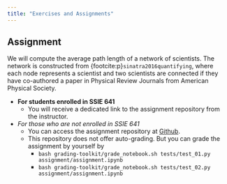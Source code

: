 ```yaml
---
title: "Exercises and Assignments"
---
```


## Assignment

We will compute the average path length of a network of scientists. The network is constructed from {footcite:p}`sinatra2016quantifying`, where each node represents a scientist and two scientists are connected if they have co-authored a paper in Physical Review Journals from American Physical Society.

- **For students enrolled in SSIE 641**
  - You will receive a dedicated link to the assignment repository from the instructor.
- *For those who are not enrolled in SSIE 641*
  - You can access the assignment repository at [Github](https://github.com/sk-classroom/adv-net-sci-small-world).
  - This repository does not offer auto-grading. But you can grade the assignment by yourself by
    - `bash grading-toolkit/grade_notebook.sh tests/test_01.py assignment/assignment.ipynb`
    - `bash grading-toolkit/grade_notebook.sh tests/test_02.py assignment/assignment.ipynb`